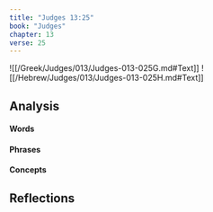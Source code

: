 ```yaml
---
title: "Judges 13:25"
book: "Judges"
chapter: 13
verse: 25
---
```

![[/Greek/Judges/013/Judges-013-025G.md#Text]]
![[/Hebrew/Judges/013/Judges-013-025H.md#Text]]

## Analysis

#### Words

#### Phrases

#### Concepts

## Reflections

